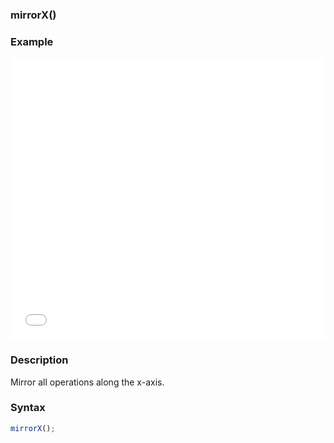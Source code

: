 ### mirrorX()

### Example

<iframe width="100%" height="450px" src="/sculpture/-LhBHSmoE11v1o9oGE82?example=true&embed=true" frameborder="0"></iframe>

### Description
Mirror all operations along the x-axis.

### Syntax
```js
mirrorX();
```